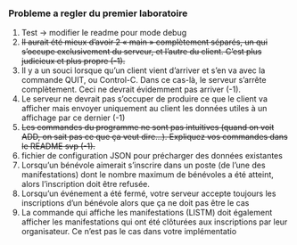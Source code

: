 
### Probleme a regler du premier laboratoire
1. Test -> modifier le readme pour mode debug
2. ~~Il aurait été mieux d’avoir 2 « main » complètement séparés, un qui s’occupe exclusivement du serveur, et l’autre du client. C’est plus judicieux et plus propre (-1).~~
3. Il y a un souci lorsque qu’un client vient d’arriver et s’en va avec la commande QUIT, ou Control-C. Dans ce cas-là, le serveur s’arrête complètement. Ceci ne devrait évidemment pas arriver (-1).
4. Le serveur ne devrait pas s’occuper de produire ce que le client va afficher mais envoyer uniquement au client les données utiles à un affichage par ce dernier (-1)
5. ~~Les commandes du programme ne sont pas intuitives (quand on voit ADD, on sait pas ce que ça veut dire…). Expliquez vos commandes dans le README svp (-1).~~
6. fichier de configuration JSON pour précharger des données existantes
7. Lorsqu’un bénévole aimerait s’inscrire dans un poste (de l’une des manifestations) dont le nombre maximum de bénévoles a été atteint, alors l’inscription doit être refusée.
8. Lorsqu’un événement a été fermé, votre serveur accepte toujours les inscriptions d’un bénévole alors que ça ne doit pas être le cas
9. La commande qui affiche les manifestations (LISTM) doit également afficher les manifestations qui ont été clôturées aux inscriptions par leur organisateur. Ce n’est pas le cas dans votre implémentatio
